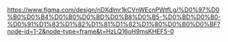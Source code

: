https://www.figma.com/design/nDXdlmr1kCVnWEcnPWtfLg/%D0%97%D0%B0%D0%B4%D0%B0%D0%BD%D0%B8%D0%B5-%D0%BD%D0%B0-%D0%91%D1%83%D1%82%D1%81%D1%82%D1%80%D0%B0%D0%BF?node-id=1-2&node-type=frame&t=HzLQ16oH9msKHEF5-0